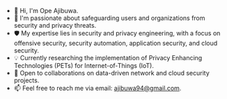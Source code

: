 - 👋 Hi, I'm Ope Ajibuwa.
- 👀 I'm passionate about safeguarding users and organizations from security and privacy threats.
- 🛡️ My expertise lies in security and privacy engineering, with a focus on offensive security, security automation, application security, and cloud security.
- 💡 Currently researching the implementation of Privacy Enhancing Technologies (PETs) for Internet-of-Things (IoT).
- 💞️ Open to collaborations on data-driven network and cloud security projects.
- 📫 Feel free to reach me via email: ajibuwa94@gmail.com.

<!---
opeajibuwa/opeajibuwa is a ✨ special ✨ repository because its `README.md` (this file) appears on your GitHub profile.
You can click the Preview link to take a look at your changes.
--->
